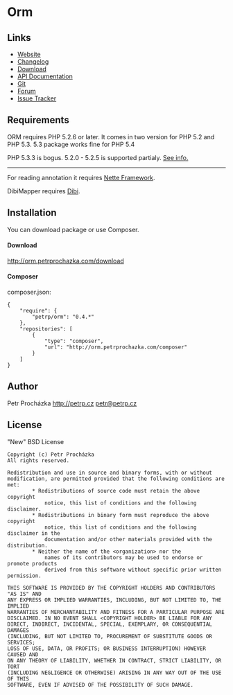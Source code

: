 
Orm
===



Links
-----
* [Website](http://orm.petrprochazka.com)
* [Changelog](http://orm.petrprochazka.com/forum/forum/1/changelog)
* [Download](http://orm.petrprochazka.com/download)
* [API Documentation](http://orm.petrprochazka.com/api)
* [Git](https://github.com/PetrP/Orm)
* [Forum](http://orm.petrprochazka.com/forum)
* [Issue Tracker](https://github.com/PetrP/Orm/issues)




Requirements
------------
ORM requires PHP 5.2.6 or later. It comes in two version for PHP 5.2 and PHP 5.3.
5.3 package works fine for PHP 5.4

PHP 5.3.3 is bogus. 5.2.0 - 5.2.5 is supported partialy.
[See info.](http://orm.petrprochazka.com/forum/topic/96/entity-magicke-pretezovani-settru-a-gettru/)

-----

For reading annotation it requires [Nette Framework](http://nette.org/download).

DibiMapper requires [Dibi](http://dibiphp.com/download).




Installation
------------

You can download package or use Composer.

#### Download

http://orm.petrprochazka.com/download


#### Composer

composer.json:
```
{
	"require": {
		"petrp/orm": "0.4.*"
	},
	"repositories": [
		{
			"type": "composer",
			"url": "http://orm.petrprochazka.com/composer"
		}
	]
}
```




Author
------
Petr Procházka
http://petrp.cz petr@petrp.cz




License
-------
"New" BSD License

```
Copyright (c) Petr Procházka
All rights reserved.

Redistribution and use in source and binary forms, with or without
modification, are permitted provided that the following conditions are met:
		* Redistributions of source code must retain the above copyright
			notice, this list of conditions and the following disclaimer.
		* Redistributions in binary form must reproduce the above copyright
			notice, this list of conditions and the following disclaimer in the
			documentation and/or other materials provided with the distribution.
		* Neither the name of the <organization> nor the
			names of its contributors may be used to endorse or promote products
			derived from this software without specific prior written permission.

THIS SOFTWARE IS PROVIDED BY THE COPYRIGHT HOLDERS AND CONTRIBUTORS "AS IS" AND
ANY EXPRESS OR IMPLIED WARRANTIES, INCLUDING, BUT NOT LIMITED TO, THE IMPLIED
WARRANTIES OF MERCHANTABILITY AND FITNESS FOR A PARTICULAR PURPOSE ARE
DISCLAIMED. IN NO EVENT SHALL <COPYRIGHT HOLDER> BE LIABLE FOR ANY
DIRECT, INDIRECT, INCIDENTAL, SPECIAL, EXEMPLARY, OR CONSEQUENTIAL DAMAGES
(INCLUDING, BUT NOT LIMITED TO, PROCUREMENT OF SUBSTITUTE GOODS OR SERVICES;
LOSS OF USE, DATA, OR PROFITS; OR BUSINESS INTERRUPTION) HOWEVER CAUSED AND
ON ANY THEORY OF LIABILITY, WHETHER IN CONTRACT, STRICT LIABILITY, OR TORT
(INCLUDING NEGLIGENCE OR OTHERWISE) ARISING IN ANY WAY OUT OF THE USE OF THIS
SOFTWARE, EVEN IF ADVISED OF THE POSSIBILITY OF SUCH DAMAGE.
```
